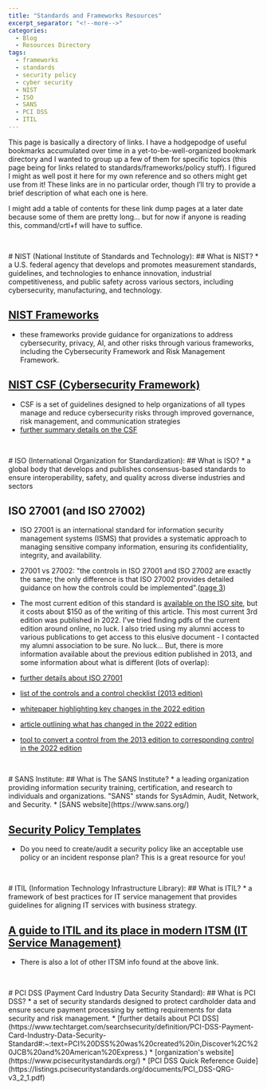 ```yaml
---
title: "Standards and Frameworks Resources"
excerpt_separator: "<!--more-->"
categories:
  - Blog
  - Resources Directory
tags:
  - frameworks
  - standards
  - security policy
  - cyber security
  - NIST
  - ISO
  - SANS
  - PCI DSS
  - ITIL
---
```


This page is basically a directory of links.<!--more--> I have a hodgepodge of useful bookmarks accumulated over time in a yet-to-be-well-organized bookmark directory and I wanted to group up a few of them for specific topics (this page being for links related to standards/frameworks/policy stuff). I figured I might as well post it here for my own reference and so others might get use from it! These links are in no particular order, though I’ll try to provide a brief description of what each one is here.

I might add a table of contents for these link dump pages at a later date because some of them are pretty long... but for now if anyone is reading this, command/crtl+f will have to suffice.

<p>&nbsp;</p>
# NIST (National Institute of Standards and Technology):
## What is NIST?
* a U.S. federal agency that develops and promotes measurement standards, guidelines, and technologies to enhance innovation, industrial competitiveness, and public safety across various sectors, including cybersecurity, manufacturing, and technology.

## [NIST Frameworks](https://www.nist.gov/frameworks)
* these frameworks provide guidance for organizations to address cybersecurity, privacy, AI, and other risks through various frameworks, including the Cybersecurity Framework and Risk Management Framework.

## [NIST CSF (Cybersecurity Framework)](https://nvlpubs.nist.gov/nistpubs/CSWP/NIST.CSWP.29.pdf)
* CSF is a set of guidelines designed to help organizations of all types manage and reduce cybersecurity risks through improved governance, risk management, and communication strategies
* [further summary details on the CSF](https://www.connectwise.com/cybersecurity-center/glossary/nist-cybersecurity-framework)

<p>&nbsp;</p>
# ISO (International Organization for Standardization):
## What is ISO?
* a global body that develops and publishes consensus-based standards to ensure interoperability, safety, and quality across diverse industries and sectors

## ISO 27001 (and ISO 27002)
* ISO 27001 is an international standard for information security management systems (ISMS) that provides a systematic approach to managing sensitive company information, ensuring its confidentiality, integrity, and availability.

* 27001 vs 27002: "the controls in ISO 27001 and ISO 27002 are exactly the same; the only difference is that
ISO 27002 provides detailed guidance on how the controls could be implemented".([page 3](https://info.advisera.com/hubfs/27001Academy/27001Academy_FreeDownloads/Overview_of_New_Security_Controls_in_ISO_27002_EN.pdf))
* The most current edition of this standard is [available on the ISO site](https://www.iso.org/standard/27001), but it costs about $150 as of the writing of this article. This most current 3rd edition was published in 2022. I've tried finding pdfs of the current edition around online, no luck. I also tried using my alumni access to various publications to get access to this elusive document - I contacted my alumni association to be sure. No luck... But, there is more information available about the previous edition published in 2013, and some information about what is different (lots of overlap):
* [further details about ISO 27001](https://advisera.com/27001academy/what-is-iso-27001/)
* [list of the controls and a control checklist (2013 edition)](https://www.cssia.org/wp-content/uploads/2020/01/ISO_27001_Standard.pdf)
* [whitepaper highlighting key changes in the 2022 edition](https://info.advisera.com/hubfs/27001Academy/27001Academy_FreeDownloads/Overview_of_New_Security_Controls_in_ISO_27002_EN.pdf)
* [article outlining what has changed in the 2022 edition](https://advisera.com/27001academy/blog/2022/02/09/iso-27001-iso-27002/)
* [tool to convert a control from the 2013 edition to corresponding control in the 2022 edition](https://advisera.com/insight/iso-27001-2013-to-iso-27001-2022-conversion-tool/)

<p>&nbsp;</p>
# SANS Institute:
## What is The SANS Institute?
* a leading organization providing information security training, certification, and research to individuals and organizations. "SANS" stands for SysAdmin, Audit, Network, and Security.
* [SANS website](https://www.sans.org/)

## [Security Policy Templates](https://www.sans.org/information-security-policy/?per-page=100)
* Do you need to create/audit a security policy like an acceptable use policy or an incident response plan? This is a great resource for you!

<p>&nbsp;</p>
# ITIL (Information Technology Infrastructure Library):
## What is ITIL?
* a framework of best practices for IT service management that provides guidelines for aligning IT services with business strategy.

## [A guide to ITIL and its place in modern ITSM (IT Service Management)](https://www.atlassian.com/itsm/itil)
* There is also a lot of other ITSM info found at the above link.

<p>&nbsp;</p>
# PCI DSS (Payment Card Industry Data Security Standard):
## What is PCI DSS?
* a set of security standards designed to protect cardholder data and ensure secure payment processing by setting requirements for data security and risk management.
* [further details about PCI DSS](https://www.techtarget.com/searchsecurity/definition/PCI-DSS-Payment-Card-Industry-Data-Security-Standard#:~:text=PCI%20DSS%20was%20created%20in,Discover%2C%20JCB%20and%20American%20Express.)
* [organization's website](https://www.pcisecuritystandards.org/)
* [PCI DSS Quick Reference Guide](https://listings.pcisecuritystandards.org/documents/PCI_DSS-QRG-v3_2_1.pdf)
